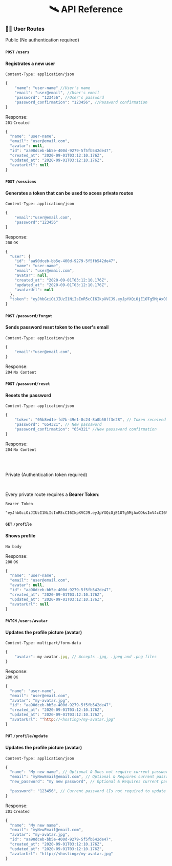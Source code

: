 
<h1 align="center">🛰️ API Reference</h1>

### 🧙‍♂️ User Routes
Public (No authentication required)

#### `POST` `/users`
#### Registrates a new user

`Content-Type: application/json`
```js
{
	"name": "user-name" //User's name
	"email": "user@email", //User's email
	"password": "123456", //User's password
	"password_confirmation": "123456", //Password confirmation
}
```

Response:
<br>
`201` `Created`
<br>
```js
{
  "name": "user-name",
  "email": "user@email.com",
  "avatar": null,
  "id": "aa90dceb-bb5e-400d-9279-5f5fb542de47",
  "created_at": "2020-09-01T03:12:10.176Z",
  "updated_at": "2020-09-01T03:12:10.176Z",
  "avatarUrl": null
}
```

#### `POST` `/sessions`
#### Generates a token that can be used to acess private routes 

`Content-Type: application/json`
```js
{
	"email":"user@email.com",
	"password":"123456"
}
```

Response:
<br>
`200` `OK`
<br>
```js
{
  "user": {
    "id": "aa90dceb-bb5e-400d-9279-5f5fb542de47",
    "name": "user-name",
    "email": "user@email.com",
    "avatar": null,
    "created_at": "2020-09-01T03:12:10.176Z",
    "updated_at": "2020-09-01T03:12:10.176Z",
    "avatarUrl": null
  },
  "token": "eyJhbGciOiJIUzI1NiIsInR5cCI6IkpXVCJ9.eyJpYXQiOjE1OTg5MjAxODksImV4cCI6MTU5OTAwNjU4OSwic3ViIjoiOTZiZDM2YjgtNTFjYy00OTI5LTlmMDAtMDYwYmJhNjdiZTlhIn0.AeSB_uPg2P8huDfOswwL1dL0DBNlkJ3Ue8rb5NJL2eI"
}
```

#### `POST` `/password/forgot`
#### Sends password reset token to the user's email

`Content-Type: application/json`
```js
{
	"email":"user@email.com",
}
```


Response:
<br>
`204` `No Content`

#### `POST` `/password/reset`
#### Resets the password

`Content-Type: application/json`
```js
{
	"token": "05b8ed1e-fd7b-49e1-8c24-8a0b50ff3e28", // Token received in /password/forgot
	"password": "654321", // New passsword
	"password_confirmation": "654321" //New passsword confirmation
}
```

Response:
<br>
`204` `No Content`

<br>
<br>

Private (Authentication token required)

<br>

Every private route requires a <b>Bearer Token</b>:

`Bearer Token`
```
"eyJhbGciOiJIUzI1NiIsInR5cCI6IkpXVCJ9.eyJpYXQiOjE1OTg5MjAxODksImV4cCI6MTU5OTAwNjU4OSwic3ViIjoiOTZiZDM2YjgtNTFjYy00OTI5LTlmMDAtMDYwYmJhNjdiZTlhIn0.AeSB_uPg2P8huDfOswwL1dL0DBNlkJ3Ue8rb5NJL2eI"
```

#### `GET` `/profile`
#### Shows profile

`No body`

Response:
<br>
`200` `OK`
<br>
```js
{
  "name": "user-name",
  "email": "user@email.com",
  "avatar": null,
  "id": "aa90dceb-bb5e-400d-9279-5f5fb542de47",
  "created_at": "2020-09-01T03:12:10.176Z",
  "updated_at": "2020-09-01T03:12:10.176Z",
  "avatarUrl": null
}
```

#### `PATCH` `/users/avatar`
#### Updates the profile picture (avatar)

`Content-Type: multipart/form-data`
```js
{
	"avatar": my-avatar.jpg, // Accepts .jpg, .jpeg and .png files
}
```


Response:
<br>
`200` `OK`
<br>
```js
{
  "name": "user-name",
  "email": "user@email.com",
  "avatar": "my-avatar.jpg",
  "id": "aa90dceb-bb5e-400d-9279-5f5fb542de47",
  "created_at": "2020-09-01T03:12:10.176Z",
  "updated_at": "2020-09-01T03:12:10.176Z",
  "avatarUrl": ""http://<hosting>/my-avatar.jpg"
}
```

#### `PUT` `/profile/update`
#### Updates the profile picture (avatar)

`Content-Type: application/json`
```js
{
  "name": "My new name", // Optional & Does not require current password
  "email": "myNewEmail@email.com", // Optional & Requires current password
  "new_password": "my new password", // Optional & Requires current password
  
  "password": "123456", // Current password (Is not required to update name)
}
```

Response:
<br>
`201` `Created`
<br>
```js
{
  "name": "My new name",
  "email": "myNewEmail@email.com",
  "avatar": "my-avatar.jpg",
  "id": "aa90dceb-bb5e-400d-9279-5f5fb542de47",
  "created_at": "2020-09-01T03:12:10.176Z",
  "updated_at": "2020-09-01T03:12:10.176Z",
  "avatarUrl": "http://<hosting>/my-avatar.jpg"
}
```

